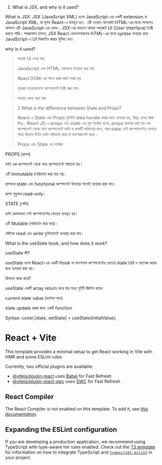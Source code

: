 1. What is JSX, and why is it used?

What is JSX:
JSX (JavaScript XML) হলো JavaScript-এর একটি extension বা JavaScript XML, যা মূলত React-এ ব্যবহৃত হয়। এটি দেখতে অনেকটা HTML-এর মতো লাগলেও আসলে এটি JavaScript-এর কোড। JSX-এর মাধ্যমে আমরা সহজেই UI (User Interface) তৈরী করতে পারি। সহজভাবে বললে, JSX React ডেভেলপারদের HTML-এর মতো syntax ব্যবহার করে JavaScript-এ UI ডিজাইন করার সুবিধা দেয়।

 why is it used?
> সহজে UI লেখা যায়
> 
> JavaScript এবং HTML একসাথে ব্যবহার করা যায়
> 
> React DOM-এর সাথে কাজ করা সহজ হয়
> 
> পুনরায় ব্যবহারযোগ্য কম্পোনেন্ট তৈরী করা যায়।
> 
> সহজে কোড পড়া যায়

>>>

>
>
>2 What is the difference between State and Props?
>
>React-এ State এবং Props দুইটাই data handle করার জন্য ব্যবহার হয়, কিন্তু এদের কাজ ভিন্ন।
React JS-এ props এবং state-এর মূল পার্থক্য হলো, props ব্যবহার করা হয় এক কম্পোনেন্ট থেকে অন্য কম্পোনেন্টে ডাটা বা প্রপার্টি পাঠানোর জন্য, আর state সেই কম্পোনেন্টের ভেতরে থাকা রিয়েল-টাইম ডাটা পরিবর্তন করে বা ম্যানেজমেন্ট করে ।
>
>
> 
>Props এবং State এর পার্থক্য

PROPS (প্রপস)

ডাটা এক কম্পোনেন্ট থেকে অন্য কম্পোনেন্টে পাঠানো হয়।

এটি Immutable (পরিবর্তন করা যায় না)।

প্রপসকে state এবং functional কম্পোনেন্ট উভয়ের সাথেই ব্যবহার করা যায়।

প্রপস শুধুমাত্র read-only।
>
>

STATE (স্টেট)

ডাটা কেবলমাত্র সেই কম্পোনেন্টের ভেতরে ব্যবহৃত হয়।

এটি Mutable (পরিবর্তন করা যায়)।


স্টেটকে read এবং write দুটোভাবেই ব্যবহার করা যায়।

>
>>
>>>>

What is the useState hook, and how does it work?
>
>>
useState কী?

useState হলো React-এর একটি Hook যা ফাংশনাল কম্পোনেন্টের ভেতরে state তৈরি ও ম্যানেজ করার জন্য ব্যবহার করা হয়।
>
>
>
কিভাবে কাজ করে?

useState একটি array return করে যার মধ্যে দুইটি জিনিস থাকে:


current state value (বর্তমান মান)


state update করার জন্য একটি function
>
Syntax:
const [state, setState] = useState(initialValue);

























































































>>>>>




>>>>>>
>
>
>


# React + Vite

This template provides a minimal setup to get React working in Vite with HMR and some ESLint rules.

Currently, two official plugins are available:

- [@vitejs/plugin-react](https://github.com/vitejs/vite-plugin-react/blob/main/packages/plugin-react) uses [Babel](https://babeljs.io/) for Fast Refresh
- [@vitejs/plugin-react-swc](https://github.com/vitejs/vite-plugin-react/blob/main/packages/plugin-react-swc) uses [SWC](https://swc.rs/) for Fast Refresh

## React Compiler

The React Compiler is not enabled on this template. To add it, see [this documentation](https://react.dev/learn/react-compiler/installation).

## Expanding the ESLint configuration

If you are developing a production application, we recommend using TypeScript with type-aware lint rules enabled. Check out the [TS template](https://github.com/vitejs/vite/tree/main/packages/create-vite/template-react-ts) for information on how to integrate TypeScript and [`typescript-eslint`](https://typescript-eslint.io) in your project.
